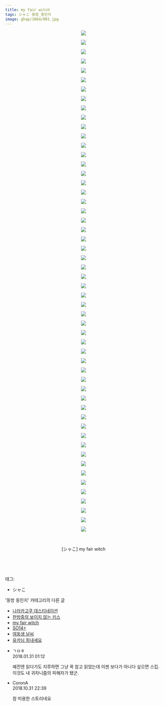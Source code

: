 ```yaml
---
title: my fair witch
tags: シャこ 동방_동인지
image: ghap/1064/001.jpg
---
```

<div class="article">
<p style="text-align: center; clear: none; float: none;"><img src="{{ site.nasurl }}/ghap/1064/001.jpg"/></p>
<p style="text-align: center; clear: none; float: none;"><img src="{{ site.nasurl }}/ghap/1064/002.jpg"/></p>
<p style="text-align: center; clear: none; float: none;"><img src="{{ site.nasurl }}/ghap/1064/003.jpg"/></p>
<p style="text-align: center; clear: none; float: none;"><img src="{{ site.nasurl }}/ghap/1064/004.jpg"/></p>
<p style="text-align: center; clear: none; float: none;"><img src="{{ site.nasurl }}/ghap/1064/005.jpg"/></p>
<p style="text-align: center; clear: none; float: none;"><img src="{{ site.nasurl }}/ghap/1064/006.jpg"/></p>
<p style="text-align: center; clear: none; float: none;"><img src="{{ site.nasurl }}/ghap/1064/007.jpg"/></p>
<p style="text-align: center; clear: none; float: none;"><img src="{{ site.nasurl }}/ghap/1064/008.jpg"/></p>
<p style="text-align: center; clear: none; float: none;"><img src="{{ site.nasurl }}/ghap/1064/009.jpg"/></p>
<p style="text-align: center; clear: none; float: none;"><img src="{{ site.nasurl }}/ghap/1064/010.jpg"/></p>
<p style="text-align: center; clear: none; float: none;"><img src="{{ site.nasurl }}/ghap/1064/011.jpg"/></p>
<p style="text-align: center; clear: none; float: none;"><img src="{{ site.nasurl }}/ghap/1064/012.jpg"/></p>
<p style="text-align: center; clear: none; float: none;"><img src="{{ site.nasurl }}/ghap/1064/013.jpg"/></p>
<p style="text-align: center; clear: none; float: none;"><img src="{{ site.nasurl }}/ghap/1064/014.jpg"/></p>
<p style="text-align: center; clear: none; float: none;"><img src="{{ site.nasurl }}/ghap/1064/015.jpg"/></p>
<p style="text-align: center; clear: none; float: none;"><img src="{{ site.nasurl }}/ghap/1064/016.jpg"/></p>
<p style="text-align: center; clear: none; float: none;"><img src="{{ site.nasurl }}/ghap/1064/017.jpg"/></p>
<p style="text-align: center; clear: none; float: none;"><img src="{{ site.nasurl }}/ghap/1064/018.jpg"/></p>
<p style="text-align: center; clear: none; float: none;"><img src="{{ site.nasurl }}/ghap/1064/019.jpg"/></p>
<p style="text-align: center; clear: none; float: none;"><img src="{{ site.nasurl }}/ghap/1064/020.jpg"/></p>
<p style="text-align: center; clear: none; float: none;"><img src="{{ site.nasurl }}/ghap/1064/021.jpg"/></p>
<p style="text-align: center; clear: none; float: none;"><img src="{{ site.nasurl }}/ghap/1064/022.jpg"/></p>
<p style="text-align: center; clear: none; float: none;"><img src="{{ site.nasurl }}/ghap/1064/023.jpg"/></p>
<p style="text-align: center; clear: none; float: none;"><img src="{{ site.nasurl }}/ghap/1064/024.jpg"/></p>
<p style="text-align: center; clear: none; float: none;"><img src="{{ site.nasurl }}/ghap/1064/025.jpg"/></p>
<p style="text-align: center; clear: none; float: none;"><img src="{{ site.nasurl }}/ghap/1064/026.jpg"/></p>
<p style="text-align: center; clear: none; float: none;"><img src="{{ site.nasurl }}/ghap/1064/027.jpg"/></p>
<p style="text-align: center; clear: none; float: none;"><img src="{{ site.nasurl }}/ghap/1064/028.jpg"/></p>
<p style="text-align: center; clear: none; float: none;"><img src="{{ site.nasurl }}/ghap/1064/029.jpg"/></p>
<p style="text-align: center; clear: none; float: none;"><img src="{{ site.nasurl }}/ghap/1064/030.jpg"/></p>
<p style="text-align: center; clear: none; float: none;"><img src="{{ site.nasurl }}/ghap/1064/031.jpg"/></p>
<p style="text-align: center; clear: none; float: none;"><img src="{{ site.nasurl }}/ghap/1064/032.jpg"/></p>
<p style="text-align: center; clear: none; float: none;"><img src="{{ site.nasurl }}/ghap/1064/033.jpg"/></p>
<p style="text-align: center; clear: none; float: none;"><img src="{{ site.nasurl }}/ghap/1064/034.jpg"/></p>
<p style="text-align: center; clear: none; float: none;"><img src="{{ site.nasurl }}/ghap/1064/035.jpg"/></p>
<p style="text-align: center; clear: none; float: none;"><img src="{{ site.nasurl }}/ghap/1064/036.jpg"/></p>
<p style="text-align: center; clear: none; float: none;"><img src="{{ site.nasurl }}/ghap/1064/037.jpg"/></p>
<p style="text-align: center; clear: none; float: none;"><img src="{{ site.nasurl }}/ghap/1064/038.jpg"/></p>
<p style="text-align: center; clear: none; float: none;"><img src="{{ site.nasurl }}/ghap/1064/039.jpg"/></p>
<p style="text-align: center; clear: none; float: none;"><img src="{{ site.nasurl }}/ghap/1064/040.jpg"/></p>
<p style="text-align: center; clear: none; float: none;"><img src="{{ site.nasurl }}/ghap/1064/041.jpg"/></p>
<p style="text-align: center; clear: none; float: none;"><img src="{{ site.nasurl }}/ghap/1064/042.jpg"/></p>
<p style="text-align: center; clear: none; float: none;"><img src="{{ site.nasurl }}/ghap/1064/043.jpg"/></p>
<p style="text-align: center; clear: none; float: none;"><img src="{{ site.nasurl }}/ghap/1064/044.jpg"/></p>
<p style="text-align: center; clear: none; float: none;"><img src="{{ site.nasurl }}/ghap/1064/045.jpg"/></p>
<p style="text-align: center; clear: none; float: none;"><img src="{{ site.nasurl }}/ghap/1064/046.jpg"/></p>
<p style="text-align: center; clear: none; float: none;"><img src="{{ site.nasurl }}/ghap/1064/047.jpg"/></p>
<p style="text-align: center; clear: none; float: none;"><img src="{{ site.nasurl }}/ghap/1064/048.jpg"/></p>
<p style="text-align: center; clear: none; float: none;"><img src="{{ site.nasurl }}/ghap/1064/049.jpg"/></p>
<p style="text-align: center; clear: none; float: none;"><img src="{{ site.nasurl }}/ghap/1064/050.jpg"/></p>
<p style="text-align: center; clear: none; float: none;"><img src="{{ site.nasurl }}/ghap/1064/051.jpg"/></p>
<p style="text-align: center; clear: none; float: none;"><img src="{{ site.nasurl }}/ghap/1064/052.jpg"/></p>
<p style="text-align: center; clear: none; float: none;"><img src="{{ site.nasurl }}/ghap/1064/053.jpg"/></p>
<p style="text-align: center; clear: none; float: none;"><img src="{{ site.nasurl }}/ghap/1064/054.jpg"/></p>
<p style="text-align: center; clear: none; float: none;"><br/></p>
<p style="text-align: center; clear: none; float: none;">[シャこ] my fair witch</p>
<p style="text-align: center; clear: none; float: none;"><br/></p>
<p><br/></p>
</div><div class="tagTrail">
<p>태그: </p>
<ul>
<li>シャこ</li>
</ul>
</div><div class="another">
<p>'동방 동인지' 카테고리의 다른 글</p>
<ul>
<li><a href="/2016-07-24-ghap_1066">나라카고쿠 데스티네이션</a></li>
<li><a href="/2016-07-24-ghap_1065">한밤중의 보이지 않는 키스</a></li>
<li><a href="/2016-07-24-ghap_1064">my fair witch</a></li>
<li><a href="/2016-07-24-ghap_1063">SO14+</a></li>
<li><a href="/2016-07-24-ghap_1062">여동생 날씨</a></li>
<li><a href="/2016-07-24-ghap_1061">유카님 힘내세요</a></li>
</ul>
</div><div class="cb_module cb_fluid">
<div class="cb_wrt cb_profile">
<div class="comment">
<ul>
<li class="cb_thumb_off" id="comment15187528">
<div class="cb_comment_area">
<div class="cb_info_area">
<div class="cb_section">
<span class="cb_nick_name">ㄱㅁㅎ</span>
</div>
<div class="cb_section">
<span class="cb_date">2018.01.31 01:12 </span>
</div>
</div>
<div class="cb_dsc_comment">
<p class="cb_dsc">
											예전엔 읽다가도 지루하면 그냥 꾹 참고 읽었는데 이젠 보다가 아니다 싶으면 스킵. 이것도 내 귀차니즘의 피해자가 됐군.
										</p>
</div>
</div></li>
<li class="cb_thumb_off" id="comment15365765">
<div class="cb_comment_area">
<div class="cb_info_area">
<div class="cb_section">
<span class="cb_nick_name">CoronA</span>
</div>
<div class="cb_section">
<span class="cb_date">2018.10.31 22:39 </span>
</div>
</div>
<div class="cb_dsc_comment">
<p class="cb_dsc">
											참 띠용한 스토리네요
										</p>
</div>
</div></li>
</ul>
</div>
</div><!-- commentList close -->
</div>